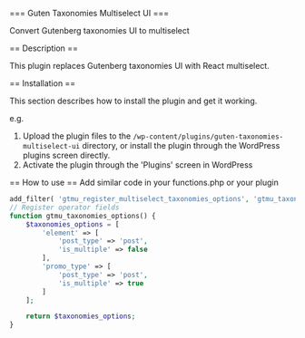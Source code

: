 === Guten Taxonomies Multiselect UI ===

Convert Gutenberg taxonomies UI to multiselect

== Description ==

This plugin replaces Gutenberg taxonomies UI with React multiselect.

== Installation ==

This section describes how to install the plugin and get it working.

e.g.

1. Upload the plugin files to the `/wp-content/plugins/guten-taxonomies-multiselect-ui` directory, or install the plugin through the WordPress plugins screen directly.
1. Activate the plugin through the 'Plugins' screen in WordPress

== How to use ==
Add similar code in your functions.php or your plugin

```php
add_filter( 'gtmu_register_multiselect_taxonomies_options', 'gtmu_taxonomies_options' );
// Register operator fields
function gtmu_taxonomies_options() {
	$taxonomies_options = [
		'element' => [
			'post_type' => 'post',
			'is_multiple' => false
		],
		'promo_type' => [
			'post_type' => 'post',
			'is_multiple' => true
		]
	];

	return $taxonomies_options;
}
```